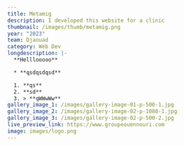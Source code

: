 ```yaml
---
title: Metamig
description: I developed this website for a clinic
thumbnail: /images/thumb/metamig.png
year: "2023"
team: Djaouad
category: Web Dev
longdescription: |-
  **Helllooooo**

  * **qsdqsdqsd**

  1. **qs**
  2. **sd**
  3. > **qWWwWw**
gallery_image_1: /images/gallery-image-01-p-500-1.jpg
gallery_image_2: /images/gallery-image-02-p-1080-1.jpg
gallery_image_3: /images/gallery-image-02-p-500-2.jpg
live_preview_link: https://www.groupeouennouri.com
image: images/logo.png
---
```

